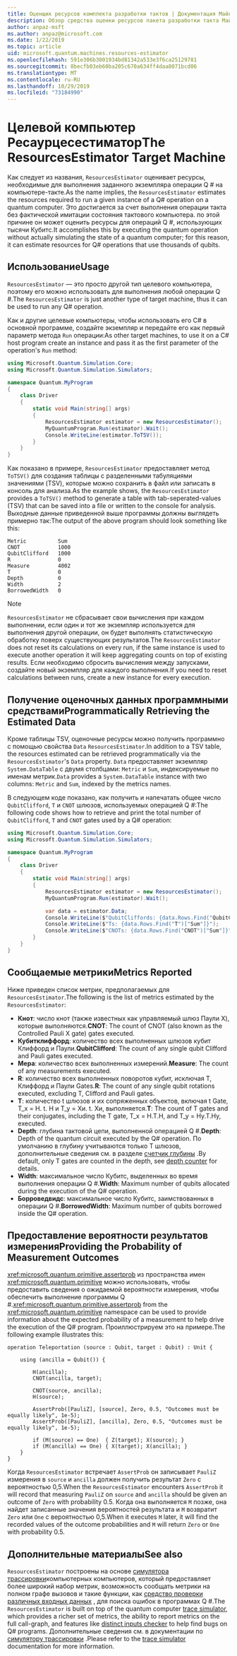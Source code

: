 ```yaml
---
title: Оценщик ресурсов комплекта разработки тактов | Документация Майкрософт
description: Обзор средства оценки ресурсов пакета разработки такта Майкрософт
author: anpaz-msft
ms.author: anpaz@microsoft.com
ms.date: 1/22/2019
ms.topic: article
uid: microsoft.quantum.machines.resources-estimator
ms.openlocfilehash: 591e306b3001934bd81342a533e3f6ca25129781
ms.sourcegitcommit: 8becfb03eb60ba205c670a634ff4daa8071bcd06
ms.translationtype: MT
ms.contentlocale: ru-RU
ms.lasthandoff: 10/29/2019
ms.locfileid: "73184990"
---
```

# <a name="the-resourcesestimator-target-machine"></a><span data-ttu-id="62cb6-103">Целевой компьютер Ресаурцесестиматор</span><span class="sxs-lookup"><span data-stu-id="62cb6-103">The ResourcesEstimator Target Machine</span></span>

<span data-ttu-id="62cb6-104">Как следует из названия, `ResourcesEstimator` оценивает ресурсы, необходимые для выполнения заданного экземпляра операции Q # на компьютере-такте.</span><span class="sxs-lookup"><span data-stu-id="62cb6-104">As the name implies, the `ResourcesEstimator` estimates the resources required to run a given instance of a Q# operation on a quantum computer.</span></span>
<span data-ttu-id="62cb6-105">Это достигается за счет выполнения операции такта без фактической имитации состояния тактового компьютера. по этой причине он может оценить ресурсы для операций Q #, использующих тысячи Кубитс.</span><span class="sxs-lookup"><span data-stu-id="62cb6-105">It accomplishes this by executing the quantum operation without actually simulating the state of a quantum computer; for this reason, it can estimate resources for Q# operations that use thousands of qubits.</span></span>

## <a name="usage"></a><span data-ttu-id="62cb6-106">Использование</span><span class="sxs-lookup"><span data-stu-id="62cb6-106">Usage</span></span>

<span data-ttu-id="62cb6-107">`ResourcesEstimator` — это просто другой тип целевого компьютера, поэтому его можно использовать для выполнения любой операции Q #.</span><span class="sxs-lookup"><span data-stu-id="62cb6-107">The `ResourcesEstimator` is just another type of target machine, thus it can be used to run any Q# operation.</span></span> 

<span data-ttu-id="62cb6-108">Как и другие целевые компьютеры, чтобы использовать его C# в основной программе, создайте экземпляр и передайте его как первый параметр метода `Run` операции:</span><span class="sxs-lookup"><span data-stu-id="62cb6-108">As other target machines, to use it on a C# host program create an instance and pass it as the first parameter of the operation's `Run` method:</span></span>

```csharp
using Microsoft.Quantum.Simulation.Core;
using Microsoft.Quantum.Simulation.Simulators;

namespace Quantum.MyProgram
{
    class Driver
    {
        static void Main(string[] args)
        {
            ResourcesEstimator estimator = new ResourcesEstimator();
            MyQuantumProgram.Run(estimator).Wait();
            Console.WriteLine(estimator.ToTSV());
        }
    }
}
```

<span data-ttu-id="62cb6-109">Как показано в примере, `ResourcesEstimator` предоставляет метод `ToTSV()` для создания таблицы с разделенными табуляциями значениями (TSV), которые можно сохранить в файл или записать в консоль для анализа.</span><span class="sxs-lookup"><span data-stu-id="62cb6-109">As the example shows, the `ResourcesEstimator` provides a `ToTSV()` method to generate a table with tab-seperated-values (TSV) that can be saved into a file or written to the console for analysis.</span></span> <span data-ttu-id="62cb6-110">Выходные данные приведенной выше программы должны выглядеть примерно так:</span><span class="sxs-lookup"><span data-stu-id="62cb6-110">The output of the above program should look something like this:</span></span>

```Output
Metric          Sum
CNOT            1000
QubitClifford   1000
R               0
Measure         4002
T               0
Depth           0
Width           2
BorrowedWidth   0
```

> [!NOTE]
> <span data-ttu-id="62cb6-111">`ResourcesEstimator` не сбрасывает свои вычисления при каждом выполнении, если один и тот же экземпляр используется для выполнения другой операции, он будет выполнять статистическую обработку поверх существующих результатов.</span><span class="sxs-lookup"><span data-stu-id="62cb6-111">The `ResourcesEstimator` does not reset its calculations on every run, if the same instance is used to execute another operation it will keep aggregating counts on top of existing results.</span></span>
> <span data-ttu-id="62cb6-112">Если необходимо сбросить вычисления между запусками, создайте новый экземпляр для каждого выполнения.</span><span class="sxs-lookup"><span data-stu-id="62cb6-112">If you need to reset calculations between runs, create a new instance for every execution.</span></span>


## <a name="programmatically-retrieving-the-estimated-data"></a><span data-ttu-id="62cb6-113">Получение оценочных данных программными средствами</span><span class="sxs-lookup"><span data-stu-id="62cb6-113">Programmatically Retrieving the Estimated Data</span></span>

<span data-ttu-id="62cb6-114">Кроме таблицы TSV, оценочные ресурсы можно получить программно с помощью свойства `Data` `ResourcesEstimator`.</span><span class="sxs-lookup"><span data-stu-id="62cb6-114">In addition to a TSV table, the resources estimated can be retrieved programmatically via the `ResourcesEstimator`'s `Data` property.</span></span> <span data-ttu-id="62cb6-115">`Data` предоставляет экземпляр `System.DataTable` с двумя столбцами: `Metric` и `Sum`, индексируемые по именам метрик.</span><span class="sxs-lookup"><span data-stu-id="62cb6-115">`Data` provides a `System.DataTable` instance with two columns: `Metric` and `Sum`, indexed by the metrics names.</span></span>

<span data-ttu-id="62cb6-116">В следующем коде показано, как получить и напечатать общее число `QubitClifford`, `T` и `CNOT` шлюзов, используемых операцией Q #:</span><span class="sxs-lookup"><span data-stu-id="62cb6-116">The following code shows how to retrieve and print the total number of `QubitClifford`, `T` and `CNOT` gates used by a Q# operation:</span></span>

```csharp
using Microsoft.Quantum.Simulation.Core;
using Microsoft.Quantum.Simulation.Simulators;

namespace Quantum.MyProgram
{
    class Driver
    {
        static void Main(string[] args)
        {
            ResourcesEstimator estimator = new ResourcesEstimator();
            MyQuantumProgram.Run(estimator).Wait();

            var data = estimator.Data;
            Console.WriteLine($"QubitCliffords: {data.Rows.Find("QubitClifford")["Sum"]}");
            Console.WriteLine($"Ts: {data.Rows.Find("T")["Sum"]}");
            Console.WriteLine($"CNOTs: {data.Rows.Find("CNOT")["Sum"]}");
        }
    }
}
```

## <a name="metrics-reported"></a><span data-ttu-id="62cb6-117">Сообщаемые метрики</span><span class="sxs-lookup"><span data-stu-id="62cb6-117">Metrics Reported</span></span>

<span data-ttu-id="62cb6-118">Ниже приведен список метрик, предполагаемых для `ResourcesEstimator`.</span><span class="sxs-lookup"><span data-stu-id="62cb6-118">The following is the list of metrics estimated by the `ResourcesEstimator`:</span></span>

* <span data-ttu-id="62cb6-119">__Кнот__: число кнот (также известных как управляемый шлюз Паули X), которые выполняются.</span><span class="sxs-lookup"><span data-stu-id="62cb6-119">__CNOT__: The count of CNOT (also known as the Controlled Pauli X gate) gates executed.</span></span>
* <span data-ttu-id="62cb6-120">__Кубитклиффорд__: количество всех выполненных шлюзов кубит Клиффорд и Паули.</span><span class="sxs-lookup"><span data-stu-id="62cb6-120">__QubitClifford__: The count of any single qubit Clifford and Pauli gates executed.</span></span>
* <span data-ttu-id="62cb6-121">__Мера__: количество всех выполненных измерений.</span><span class="sxs-lookup"><span data-stu-id="62cb6-121">__Measure__:  The count of any measurements executed.</span></span>
* <span data-ttu-id="62cb6-122">__R__: количество всех выполненных поворотов кубит, исключая T, Клиффорд и Паули Gates.</span><span class="sxs-lookup"><span data-stu-id="62cb6-122">__R__: The count of any single qubit rotations executed, excluding T, Clifford and Pauli gates.</span></span>
* <span data-ttu-id="62cb6-123">__T__: количество t шлюзов и их сопряженных объектов, включая t Gate, T_x = H. t. H и T_y = Хи. t. Хи, выполняется.</span><span class="sxs-lookup"><span data-stu-id="62cb6-123">__T__: The count of T gates and their conjugates, including the T gate, T_x = H.T.H, and T_y = Hy.T.Hy, executed.</span></span>
* <span data-ttu-id="62cb6-124">__Depth__: глубина тактовой цепи, выполненной операцией Q #.</span><span class="sxs-lookup"><span data-stu-id="62cb6-124">__Depth__: Depth of the quantum circuit executed by the Q# operation.</span></span> <span data-ttu-id="62cb6-125">По умолчанию в глубину учитываются только T шлюзов, дополнительные сведения см. в разделе [счетчик глубины](xref:microsoft.quantum.machines.qc-trace-simulator.depth-counter) .</span><span class="sxs-lookup"><span data-stu-id="62cb6-125">By default, only T gates are counted in the depth, see [depth counter](xref:microsoft.quantum.machines.qc-trace-simulator.depth-counter) for details.</span></span>
* <span data-ttu-id="62cb6-126">__Width__: максимальное число Кубитс, выделенных во время выполнения операции Q #.</span><span class="sxs-lookup"><span data-stu-id="62cb6-126">__Width__: Maximum number of qubits allocated during the execution of the Q# operation.</span></span>
* <span data-ttu-id="62cb6-127">__Борроведвидс__: максимальное число Кубитс, заимствованных в операции Q #.</span><span class="sxs-lookup"><span data-stu-id="62cb6-127">__BorrowedWidth__: Maximum number of qubits borrowed inside the Q# operation.</span></span>


## <a name="providing-the-probability-of-measurement-outcomes"></a><span data-ttu-id="62cb6-128">Предоставление вероятности результатов измерения</span><span class="sxs-lookup"><span data-stu-id="62cb6-128">Providing the Probability of Measurement Outcomes</span></span>

<span data-ttu-id="62cb6-129"><xref:microsoft.quantum.primitive.assertprob> из пространства имен <xref:microsoft.quantum.primitive> можно использовать, чтобы предоставить сведения о ожидаемой вероятности измерения, чтобы обеспечить выполнение программы Q #.</span><span class="sxs-lookup"><span data-stu-id="62cb6-129"><xref:microsoft.quantum.primitive.assertprob> from the <xref:microsoft.quantum.primitive> namespace can be used to provide information about the expected probability of a measurement to help drive the execution of the Q# program.</span></span> <span data-ttu-id="62cb6-130">Проиллюстрируем это на примере.</span><span class="sxs-lookup"><span data-stu-id="62cb6-130">The following example illustrates this:</span></span>

```qsharp
operation Teleportation (source : Qubit, target : Qubit) : Unit {

    using (ancilla = Qubit()) {

        H(ancilla);
        CNOT(ancilla, target);

        CNOT(source, ancilla);
        H(source);

        AssertProb([PauliZ], [source], Zero, 0.5, "Outcomes must be equally likely", 1e-5);
        AssertProb([PauliZ], [ancilla], Zero, 0.5, "Outcomes must be equally likely", 1e-5);

        if (M(source) == One)  { Z(target); X(source); }
        if (M(ancilla) == One) { X(target); X(ancilla); }
    }
}
```

<span data-ttu-id="62cb6-131">Когда `ResourcesEstimator` встречает `AssertProb` он записывает `PauliZ` измерения в `source` и `ancilla` должен получить результат `Zero` с вероятностью 0,5.</span><span class="sxs-lookup"><span data-stu-id="62cb6-131">When the `ResourcesEstimator` encounters `AssertProb` it will record that measuring `PauliZ` on `source` and `ancilla` should be given an outcome of `Zero` with probability 0.5.</span></span> <span data-ttu-id="62cb6-132">Когда она выполняется `M` позже, она найдет записанные значения вероятностей результата и `M` возвратит `Zero` или `One` с вероятностью 0,5.</span><span class="sxs-lookup"><span data-stu-id="62cb6-132">When it executes `M` later, it will find the recorded values of the outcome probabilities and `M` will return `Zero` or `One` with probability 0.5.</span></span>


## <a name="see-also"></a><span data-ttu-id="62cb6-133">Дополнительные материалы</span><span class="sxs-lookup"><span data-stu-id="62cb6-133">See also</span></span>

<span data-ttu-id="62cb6-134">`ResourcesEstimator` построены на основе [симулятора трассировки](xref:microsoft.quantum.machines.qc-trace-simulator.intro)компьютерных компьютеров, который предоставляет более широкий набор метрик, возможность сообщать метрики на полном графе вызовов и такие функции, как [средство проверки различных входных данных](xref:microsoft.quantum.machines.qc-trace-simulator.distinct-inputs) , для поиска ошибок в программах Q #.</span><span class="sxs-lookup"><span data-stu-id="62cb6-134">The `ResourcesEstimator` is built on top of the quantum computer [trace simulator](xref:microsoft.quantum.machines.qc-trace-simulator.intro), which provides a richer set of metrics, the ability to report metrics on the full call-graph, and features like [distinct inputs checker](xref:microsoft.quantum.machines.qc-trace-simulator.distinct-inputs) to help find bugs on Q# programs.</span></span> <span data-ttu-id="62cb6-135">Дополнительные сведения см. в документации по [симулятору трассировки](xref:microsoft.quantum.machines.qc-trace-simulator.intro) .</span><span class="sxs-lookup"><span data-stu-id="62cb6-135">Please refer to the [trace simulator](xref:microsoft.quantum.machines.qc-trace-simulator.intro) documentation for more information.</span></span>

